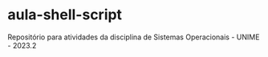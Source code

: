 # aula-shell-script
Repositório para atividades da disciplina de Sistemas Operacionais - UNIME - 2023.2
